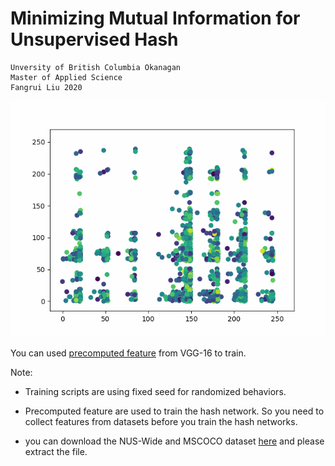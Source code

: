 # Minimizing Mutual Information for Unsupervised Hash

    Unversity of British Columbia Okanagan
    Master of Applied Science 
    Fangrui Liu 2020

![Demo](https://raw.githubusercontent.com/mpskex/Minimizing-Mutual-Information/main/scatter_preserv.gif)

You can used [precomputed feature](https://drive.google.com/drive/folders/1dcm6v4KTx4i6L3JqknhpWDFOb0RXPtRx?usp=sharing) from VGG-16 to train.

Note:

- Training scripts are using fixed seed for randomized behaviors.

- Precomputed feature are used to train the hash network. So you need to collect features from datasets before you train the hash networks.

- you can download the NUS-Wide and MSCOCO dataset [here](https://github.com/thuml/HashNet/tree/master/caffe) and please extract the file.
